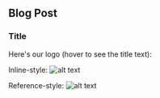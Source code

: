 ## Blog Post

### Title

Here's our logo (hover to see the title text):

Inline-style: 
![alt text](https://github.com/Maggab1031/gabemagee/raw/master/src/common/BERLIN_BROCKHAMPTON.png
     "BERLIN")

Reference-style: 
![alt text][logo]

[logo]: https://github.com/Maggab1031/gabemagee/images/BERLIN_BROCKHAMPTON.jpg "BERLIN"
